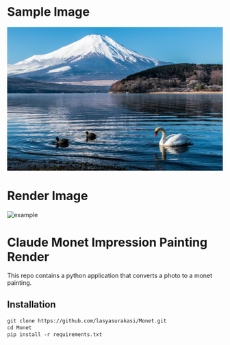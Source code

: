 # Sample Image
![example](/images/lake.jpg)
# Render Image
![example](/images/lake_drawing.jpg)


# Claude Monet Impression Painting Render
This repo contains a python application that converts a photo to a monet painting.



## Installation
```
git clone https://github.com/lasyasurakasi/Monet.git
cd Monet 
pip install -r requirements.txt
```
